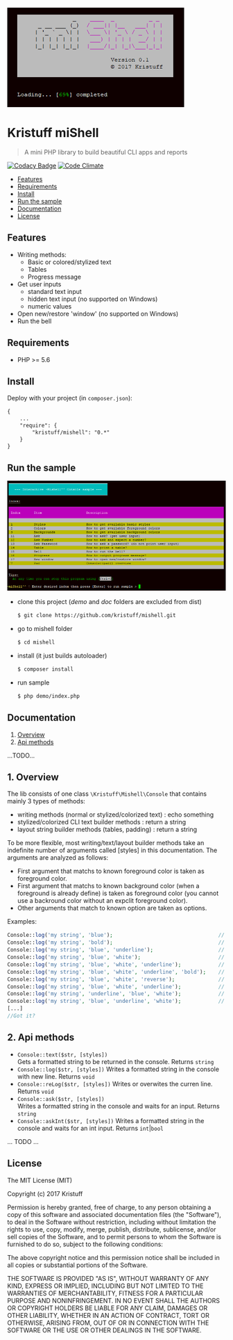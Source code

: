 
![logo](doc/screenshots/loading.png)

# Kristuff miShell 

> A mini PHP library to build beautiful CLI apps and reports

[![Codacy Badge](https://api.codacy.com/project/badge/Grade/4fd3728ced2b4d95b0eb549db7a0053b)](https://www.codacy.com/app/kristuff_/mishell?utm_source=github.com&amp;utm_medium=referral&amp;utm_content=kristuff/patabase&amp;utm_campaign=Badge_Grade)
[![Code Climate](https://codeclimate.com/github/kristuff/mishell/badges/gpa.svg)](https://codeclimate.com/github/kristuff/mishell)

- [Features](#features) 
- [Requirements](#requirements) 
- [Install](#install) 
- [Run the sample](#run-the-sample) 
- [Documentation](#documentation)
- [License](#license) 


Features
--------
- Writing methods:
    - Basic or colored/stylized text
    - Tables
    - Progress message
- Get user inputs
    - standard text input
    - hidden text input (no supported on Windows)
    - numeric values   
- Open new/restore 'window' (no supported on Windows)
- Run the bell

Requirements
------------
- PHP >= 5.6

Install
--------
Deploy with your project (in `composer.json`):
```
{
    ...
    "require": {
        "kristuff/mishell": "0.*"
    }
}
```

Run the sample
--------
![logo](doc/screenshots/index.png)

- clone this project (*demo* and *doc* folders are excluded from dist)
    ```bash
    $ git clone https://github.com/kristuff/mishell.git
    ```
- go to mishell folder
    ```bash
    $ cd mishell
    ```
- install (it just builds autoloader)
    ```bash
    $ composer install
    ```
- run sample
    ```bash
    $ php demo/index.php
    ```

Documentation
--------

1. [Overview](#1-overview)
2. [Api methods](#2)


...TODO...

## 1. Overview

The lib consists of one class `\Kristuff\Mishell\Console` that contains mainly 3 types of methods:

- writing methods (normal or stylized/colorized text) : echo something
- stylized/colorized CLI text builder methods : return a string       
- layout string builder methods (tables, padding) : return a string

To be more flexible, most writing/text/layout builder methods take an indefinite number of arguments called [styles] in this documentation. 
The arguments are analyzed as follows:

- First argument that matchs to known foreground color is taken as foreground color.
- First argument that matchs to known background color (when a foreground is already define) is taken as foreground color (you cannot use a backround color without an expclit foreground color).   
- Other arguments that match to known option are taken as options.

Examples:
```php
Console::log('my string', 'blue');                                  // writes a text color blue
Console::log('my string', 'bold');                                  // writes a text style bold
Console::log('my string', 'blue', 'underline');                     // writes a text color blue and style underline
Console::log('my string', 'blue', 'white');                         // writes a text color blue on white
Console::log('my string', 'blue', 'white', 'underline');            // writes a text color blue on white and style underline
Console::log('my string', 'blue', 'white', 'underline', 'bold');    // writes a text color blue on white and styles underline+bold
Console::log('my string', 'blue', 'white', 'reverse');              // writes a text color blue on white and style reverse (so => white on blue...)
Console::log('my string', 'blue', 'white', 'underline');            // writes a text color blue on white and style underline (except background after foreground, args order does not care)
Console::log('my string', 'underline', 'blue', 'white');            // writes a text color blue on white and style underline (except background after foreground, args order does not care)
Console::log('my string', 'blue', 'underline', 'white');            // writes a text color blue on white and style underline (except background after foreground, args order does not care)
[...]
//Got it?
```
## 2. Api methods

-  `Console::text($str, [styles])`  
    Gets a formatted string to be returned in the console. 
    Returns `string`
-  `Console::log($str, [styles])` 
    Writes a formatted string in the console with new line. 
    Returns `void`
-  `Console::reLog($str, [styles])`
    Writes or overwites the curren line. 
    Returns `void`
-  `Console::ask($str, [styles])`   
    Writes a formatted string in the console and waits for an input. 
    Returns `string`
-  `Console::askInt($str, [styles])` 
    Writes a formatted string in the console and waits for an int input. 
    Returns `int`|`bool`    


... TODO ...

License
-------

The MIT License (MIT)

Copyright (c) 2017 Kristuff

Permission is hereby granted, free of charge, to any person obtaining a copy
of this software and associated documentation files (the "Software"), to deal
in the Software without restriction, including without limitation the rights
to use, copy, modify, merge, publish, distribute, sublicense, and/or sell
copies of the Software, and to permit persons to whom the Software is
furnished to do so, subject to the following conditions:

The above copyright notice and this permission notice shall be included in
all copies or substantial portions of the Software.

THE SOFTWARE IS PROVIDED "AS IS", WITHOUT WARRANTY OF ANY KIND, EXPRESS OR
IMPLIED, INCLUDING BUT NOT LIMITED TO THE WARRANTIES OF MERCHANTABILITY,
FITNESS FOR A PARTICULAR PURPOSE AND NONINFRINGEMENT. IN NO EVENT SHALL THE
AUTHORS OR COPYRIGHT HOLDERS BE LIABLE FOR ANY CLAIM, DAMAGES OR OTHER
LIABILITY, WHETHER IN AN ACTION OF CONTRACT, TORT OR OTHERWISE, ARISING FROM,
OUT OF OR IN CONNECTION WITH THE SOFTWARE OR THE USE OR OTHER DEALINGS IN
THE SOFTWARE.
